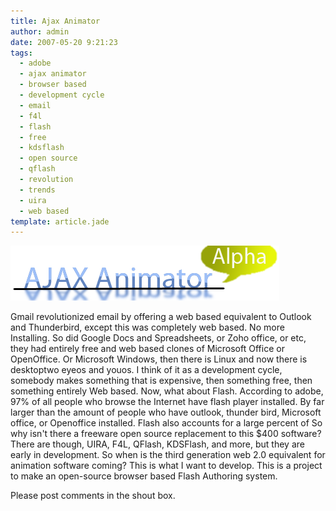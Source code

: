 ```yaml
---
title: Ajax Animator
author: admin
date: 2007-05-20 9:21:23
tags: 
  - adobe
  - ajax animator
  - browser based
  - development cycle
  - email
  - f4l
  - flash
  - free
  - kdsflash
  - open source
  - qflash
  - revolution
  - trends
  - uira
  - web based
template: article.jade
---
```


![Ajax Animator](logo.png "Ajax Animator")

Gmail revolutionized email by offering a web based equivalent to Outlook and Thunderbird, except this was completely web based. No more Installing. So did Google Docs and Spreadsheets, or Zoho office, or etc, they had entirely free and web based clones of Microsoft Office or OpenOffice. Or Microsoft Windows, then there is Linux and now there is desktoptwo eyeos and youos.
I think of it as a development cycle, somebody makes something that is expensive, then something free, then something entirely Web based.
Now, what about Flash. According to adobe, 97% of all people who browse the Internet have flash player installed. By far larger than the amount of people who have outlook, thunder bird, Microsoft office, or Openoffice installed. Flash also accounts for a large percent of So why isn't there a freeware open source replacement to this $400 software? There are though, UIRA, F4L, QFlash, KDSFlash, and more, but they are early in development. So when is the third generation web 2.0 equivalent for animation software coming? This is what I want to develop.
This is a project to make an open-source browser based Flash Authoring system.

Please post comments in the shout box.
